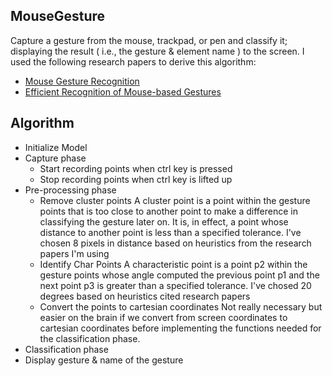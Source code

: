 ## MouseGesture
Capture a gesture from the mouse, trackpad, or pen and classify it; displaying the result ( i.e., the gesture & element name ) to the screen.
I used the following research papers to derive this algorithm:
- [Mouse Gesture Recognition](http://www.bytearray.org/?p=91)
- [Efficient Recognition of Mouse-based Gestures](https://www.ii.pwr.edu.pl/~piasecki/publications/hofman-piasecki-v1-1.pdf)

## Algorithm

- Initialize Model
- Capture phase
    - Start recording points when ctrl key is pressed
    - Stop recording points when ctrl key is lifted up
- Pre-processing phase
    - Remove cluster points
          A cluster point is a point within the gesture points that is too close
          to another point to make a difference in classifying the
          gesture later on.  It is, in effect, a point whose distance
          to another point is less than a specified tolerance.  I've chosen 8 pixels
          in distance based on heuristics from the research papers I'm using
    - Identify Char Points
          A characteristic point is a point p2 within the gesture points whose angle
          computed the previous point p1 and the next point p3 is greater than a specified
          tolerance.  I've chosed 20 degrees based on heuristics cited research papers
    * Convert the points to cartesian coordinates
          Not really necessary but easier on the brain if we convert
          from screen coordinates to cartesian coordinates before implementing the functions
          needed for the classification phase.
- Classification phase
- Display gesture & name of the gesture
